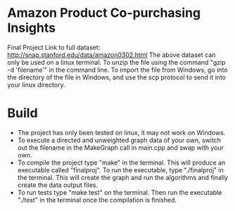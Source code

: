 # Amazon Product Co-purchasing Insights
Final Project
Link to full dataset: http://snap.stanford.edu/data/amazon0302.html
The above dataset can only be used on a linux terminal. To unzip the file using the command "gzip -d 'filename'" in the command line.
To import the file from Windows, go into the directory of the file in Windows, and use the scp protocol to send it into your linux directory.
# Build
- The project has only been tested on linux, it may not work on Windows.
- To execute a directed and unweighted graph data of your own, switch out the filename in the MakeGraph call in main.cpp and swap with your own.
- To compile the project type "make" in the terminal. This will produce an executable called "finalproj". To run the executable, type "./finalproj" in the terminal. This will create the graph and run the algorithms and finally create the data output files.
- To run tests type "make test" on the terminal. Then run the executable "./test" in the terminal once the compilation is finished.
